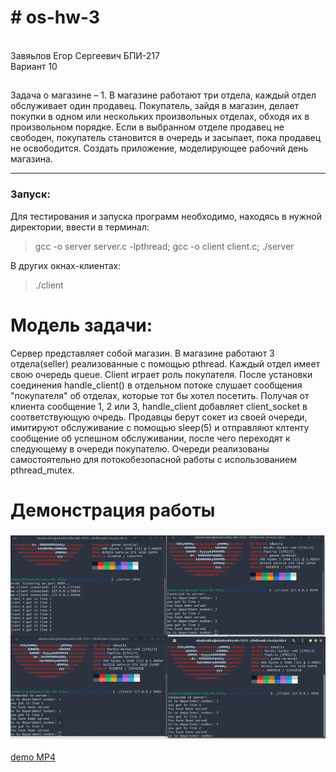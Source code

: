 # # os-hw-3
<br/> Завяьлов Егор Сергеевич БПИ-217<br/> Вариант 10

## 
Задача о магазине – 1. В магазине работают три отдела, каждый отдел обслуживает один продавец. Покупатель, зайдя в магазин, делает покупки в одном или нескольких произвольных отделах, обходя их в произвольном порядке. Если в выбранном отделе
продавец не свободен, покупатель становится в очередь и засыпает,
пока продавец не освободится. Создать приложение, моделирующее рабочий день магазина.

---- 
### Запуск:

Для тестирования и запуска программ необходимо,
находясь в нужной директории, ввести в терминал:

> gcc -o server server.c -lpthread;
> gcc -o client client.c;
> ./server <port>

В других окнах-клиентах:
> ./client <ip> <port>
# Модель задачи:
Сервер представляет собой магазин. В магазине работают 3 отдела(seller) реализованные с помощью pthread. Каждый отдел имеет свою очередь queue. Client играет роль покупателя. После установки соединения handle_client() в отдельном потоке слушает сообщения "покупателя" об отделах, которые тот бы хотел посетить. Получая от клиента сообщение 1, 2 или 3, handle_client добавляет client_socket в соответствующую очредь. Продавцы берут сокет из своей очереди, имитируют обслуживание с помощью sleep(5) и отправляют клтенту сообщение об успешном обслуживании, после чего переходят к следующему в очереди покупателю. Очереди реализованы самостоятельно для потокобезопасной работы с использованием pthread_mutex.
  
  
# Демонстрация работы 
  ### ![Иллюстрация](4-5/1.png)
  [demo MP4](https://github.com/obadoraibu/os-hw-3/blob/main/4-5/IMG_8028.MP4)
